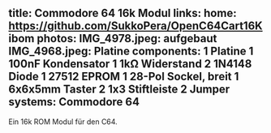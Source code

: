 title: Commodore 64 16k Modul
links:
    home: https://github.com/SukkoPera/OpenC64Cart16K
    ibom
photos:
    IMG_4978.jpeg: aufgebaut
    IMG_4968.jpeg: Platine
components:
    1 Platine
    1 100nF Kondensator
    1 1kΩ Widerstand
    2 1N4148 Diode
    1 27512 EPROM
    1 28-Pol Sockel, breit
    1 6x6x5mm Taster
    2 1x3 Stiftleiste
    2 Jumper
systems:
    Commodore 64
---
Ein 16k ROM Modul für den C64.
